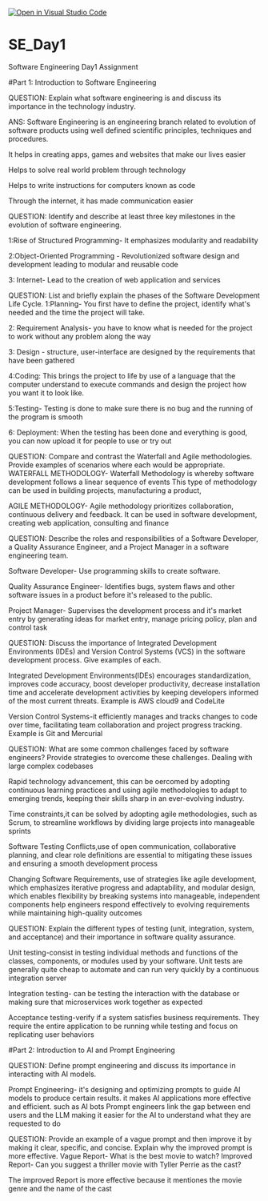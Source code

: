 [![Open in Visual Studio Code](https://classroom.github.com/assets/open-in-vscode-2e0aaae1b6195c2367325f4f02e2d04e9abb55f0b24a779b69b11b9e10269abc.svg)](https://classroom.github.com/online_ide?assignment_repo_id=18378993&assignment_repo_type=AssignmentRepo)
# SE_Day1
Software Engineering Day1 Assignment

#Part 1: Introduction to Software Engineering

QUESTION: Explain what software engineering is and discuss its importance in the technology industry.

ANS: Software Engineering is an engineering branch related to evolution of software products using well defined scientific principles, techniques and procedures.

It helps in creating apps, games and websites that make our lives easier

Helps to solve real world problem through technology 

Helps to write instructions for computers known as code

Through the internet, it has made communication easier 


QUESTION: Identify and describe at least three key milestones in the evolution of software engineering.

1:Rise of Structured Programming- It emphasizes modularity and readability 

2:Object-Oriented Programming - Revolutionized software design and development leading to modular and reusable code

3: Internet- Lead to the creation of web application and services

QUESTION: List and briefly explain the phases of the Software Development Life Cycle.
1:Planning- You first have to define the project, identify what's needed and the time the project will take.

2: Requirement Analysis- you have to know what is needed for the project to work without any problem along the way

3: Design - structure, user-interface are designed by the requirements that have been gathered

4:Coding: This brings the project to life by use of a language that the computer understand to execute commands and design the project how you want it to look like.

5:Testing- Testing is done to make sure there is no bug and the running of the program is smooth

6: Deployment: When the testing has been done and everything is good, you can now upload it for people to use or try out

QUESTION: Compare and contrast the Waterfall and Agile methodologies. Provide examples of scenarios where each would be appropriate.
WATERFALL METHODOLOGY- Waterfall Methodology is whereby software development follows a linear sequence of events
This type of methodology can be used in building projects, manufacturing a product, 

AGILE METHODOLOGY- Agile methodology prioritizes collaboration, continuous delivery and feedback.
It can be used in software development, creating web application, consulting and finance

QUESTION: Describe the roles and responsibilities of a Software Developer, a Quality Assurance Engineer, and a Project Manager in a software engineering team.

Software Developer- Use programming skills to create software.

Quality Assurance Engineer- Identifies bugs, system flaws and other software issues in a product before it's released to the public.

Project Manager- Supervises the development process and it's market entry by generating ideas for market entry, manage pricing policy, plan and control task 

QUESTION: Discuss the importance of Integrated Development Environments (IDEs) and Version Control Systems (VCS) in the software development process. Give examples of each.

Integrated Development Environments(IDEs) encourages standardization, improves code accuracy, boost developer productivity, decrease installation time and accelerate development activities by keeping developers informed of the most current threats. Example is AWS cloud9 and CodeLite

Version Control Systems-it efficiently manages and tracks changes to code over time, facilitating team collaboration and project progress tracking. Example is Git and Mercurial


QUESTION: What are some common challenges faced by software engineers? Provide strategies to overcome these challenges.
Dealing with large complex codebases 

Rapid technology advancement, this can be oercomed by adopting continuous learning practices and using agile methodologies to adapt to emerging trends, keeping their skills sharp in an ever-evolving industry.

Time constraints,it can be solved by adopting agile methodologies, such as Scrum, to streamline workflows by dividing large projects into manageable sprints

Software Testing Conflicts,use of  open communication, collaborative planning, and clear role definitions are essential to mitigating these issues and ensuring a smooth development process

Changing Software Requirements, use of strategies like agile development, which emphasizes iterative progress and adaptability, and modular design, which enables flexibility by breaking systems into manageable, independent components help engineers respond effectively to evolving requirements while maintaining high-quality outcomes


QUESTION: Explain the different types of testing (unit, integration, system, and acceptance) and their importance in software quality assurance.

Unit testing-consist in testing individual methods and functions of the classes, components, or modules used by your software. Unit tests are generally quite cheap to automate and can run very quickly by a continuous integration server

Integration testing- can be testing the interaction with the database or making sure that microservices work together as expected

Acceptance testing-verify if a system satisfies business requirements. They require the entire application to be running while testing and focus on replicating user behaviors

#Part 2: Introduction to AI and Prompt Engineering


QUESTION: Define prompt engineering and discuss its importance in interacting with AI models.

Prompt Engineering-  it's designing and optimizing prompts to guide AI models to produce certain results.
it makes AI applications more effective and efficient. such as AI bots
Prompt engineers link the gap between end users and the LLM making it easier for the AI to understand what they are requested to do 

QUESTION: Provide an example of a vague prompt and then improve it by making it clear, specific, and concise. Explain why the improved prompt is more effective.
Vague Report- What is the best movie to watch?
Improved Report- Can you suggest a thriller movie with Tyller Perrie as the cast?

The improved Report is more effective because it mentiones the movie genre and the name of the cast 
